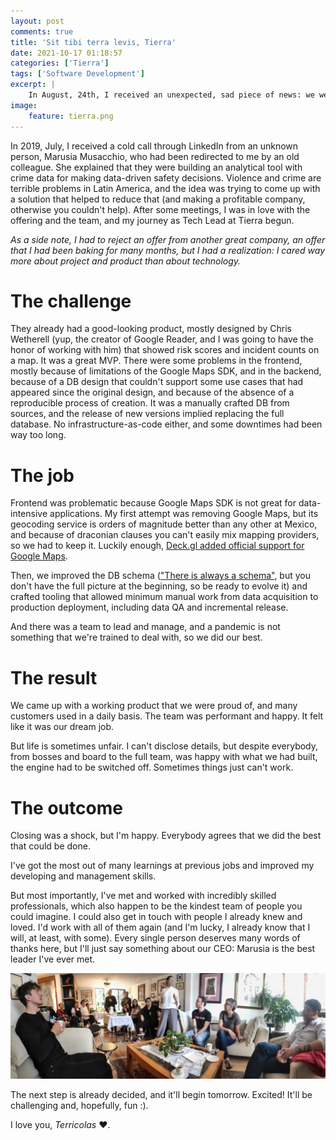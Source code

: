 ```yaml
---
layout: post
comments: true
title: 'Sit tibi terra levis, Tierra'
date: 2021-10-17 01:18:57
categories: ['Tierra']
tags: ['Software Development']
excerpt: |
    In August, 24th, I received an unexpected, sad piece of news: we were closing Tierra. This is a brief farewell.
image:
    feature: tierra.png
---
```


In 2019, July, I received a cold call through LinkedIn from an unknown person, Marusia Musacchio, who had been
redirected to me by an old colleague. She explained that they were building an analytical tool with crime data
for making data-driven safety decisions. Violence and crime are terrible problems in Latin America, and the idea was
trying to come up with a solution that helped to reduce that (and making a profitable company, otherwise you
couldn't help). After some meetings, I was in love with the offering and the team, and my journey as Tech Lead at Tierra
begun.

_As a side note, I had to reject an offer from another great company, an offer that I had been baking for many months,
but I had a realization: I cared way more about project and product than about technology._

# The challenge

They already had a good-looking product, mostly designed by Chris Wetherell (yup, the creator of Google Reader, and I
was going to have the honor of working with him) that showed risk scores and incident counts on a map. It was a great
MVP. There were some problems in the frontend, mostly because of limitations of the Google Maps SDK, and in the
backend, because of a DB design that couldn't support some use cases that had appeared since the original design, and
because of the absence of a reproducible process of creation. It was a manually crafted DB from sources, and the
release of new versions implied replacing the full database. No infrastructure-as-code either, and some downtimes had
been way too long.

# The job

Frontend was problematic because Google Maps SDK is not great for data-intensive applications. My first attempt was
removing Google Maps, but its geocoding service is orders of magnitude better than any other at Mexico, and because
of draconian clauses you can't easily mix mapping providers, so we had to keep it. Luckily enough,
[Deck.gl added official support for Google Maps](https://medium.com/vis-gl/using-deck-gl-with-google-maps-9c868d18e3cd).

Then, we improved the DB schema (["There is always a schema"](https://javisantana.com/fastdata/40-things-I-learned-about-data.html), 
but you don't have the full picture at the beginning, so be ready to evolve it) and crafted tooling that allowed
minimum manual work from data acquisition to production deployment, including data QA and incremental release.

And there was a team to lead and manage, and a pandemic is not something that we're trained to deal with, so we did
our best.

# The result

We came up with a working product that we were proud of, and many customers used in a daily basis. The team was
performant and happy. It felt like it was our dream job.

But life is sometimes unfair. I can't disclose details, but despite everybody, from bosses and board to the full team,
was happy with what we had built, the engine had to be switched off. Sometimes things just can't work.

# The outcome

Closing was a shock, but I'm happy. Everybody agrees that we did the best that could be done.

I've got the most out of many learnings at previous jobs and improved my developing and management skills.

But most importantly, I've met and worked with incredibly skilled professionals, which also happen to be the kindest team of people you
could imagine. I could also get in touch with people I already knew and loved.
I'd work with all of them again (and I'm lucky, I already know that I will, at least, with some).
Every single person deserves many words of thanks here, but I'll just say something about our CEO:
Marusia is the best leader I've ever met.

![Tierra team](/img/tierra-team.jpg)

The next step is already decided, and it'll begin tomorrow. Excited! It'll be challenging and, hopefully, fun :).

I love you, _Terricolas_ ♥.
